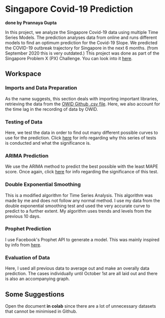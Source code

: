 # Singapore Covid-19 Prediction
**done by Prannaya Gupta**

In this project, we analyze the Singapore Covid-19 data using multiple Time Series Models. The prediction analyses data from online and runs different models to find an optimum prediction for the Covid-19 Slope. We predicted the COVID-19 outbreak trajectory for Singapore in the next 6 months. (from September 2020 this is very outdated.) This project was done as part of the Singapore Problem X (PX) Challenge. You can look into it [here](PX.ipynb). 

## Workspace

### Imports and Data Preparation

As the name suggests, this section deals with importing important libraries, retrieving the data from the [OWID Github .csv file](https://raw.githubusercontent.com/owid/covid-19-data/master/public/data/owid-covid-data.csv). Here, we also account for the time lag in the recording of data by OWID.

### Testing of Data

Here, we test the data in order to find out many different possible curves to use for the prediction. Click [here](https://towardsdatascience.com/the-complete-guide-to-time-series-analysis-and-forecasting-70d476bfe775) for info regarding why this series of tests is conducted and what the significance is.

### ARIMA Prediction

We use the ARIMA method to predict the best possible with the least MAPE score. Once again, click [here](https://towardsdatascience.com/the-complete-guide-to-time-series-analysis-and-forecasting-70d476bfe775) for info regarding the significance of this test.

### Double Exponential Smoothing

This is a modified algorithm for Time Series Analysis. This algorithm was made by me and does not follow any normal method. I use my data from the double exponential smoothing test and used the very accurate curve to predict to a further extent. My algorithm uses trends and levels from the previous 10 days.

### Prophet Prediction

I use Facebook's Prophet API to generate a model. This was mainly inspired by info from [here](https://www.digitalocean.com/community/tutorials/a-guide-to-time-series-forecasting-with-prophet-in-python-3).

### Evaluation of Data

Here, I used all previous data to average out and make an overally data prediction. The cases individually until October 1st are all laid out and there is also an accompanying graph.



## Some Suggestions
Open the document **in colab** since there are a lot of unnecessary datasets that cannot be minimised in Github. 